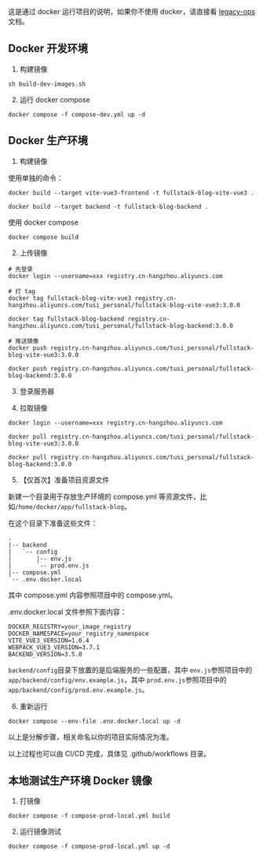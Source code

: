 这是通过 docker 运行项目的说明，如果你不使用 docker，请直接看 [legacy-ops](./legacy-ops.md) 文档。

## Docker 开发环境

1. 构建镜像

```shell
sh build-dev-images.sh
```

2. 运行 docker compose

```shell
docker compose -f compose-dev.yml up -d
```

## Docker 生产环境

1. 构建镜像

使用单独的命令：

```shell
docker build --target vite-vue3-frontend -t fullstack-blog-vite-vue3 .

docker build --target backend -t fullstack-blog-backend .
```

使用 docker compose

```shell
docker compose build
```

2. 上传镜像

```shell
# 先登录
docker login --username=xxx registry.cn-hangzhou.aliyuncs.com

# 打 tag
docker tag fullstack-blog-vite-vue3 registry.cn-hangzhou.aliyuncs.com/tusi_personal/fullstack-blog-vite-vue3:3.0.0

docker tag fullstack-blog-backend registry.cn-hangzhou.aliyuncs.com/tusi_personal/fullstack-blog-backend:3.0.0

# 推送镜像
docker push registry.cn-hangzhou.aliyuncs.com/tusi_personal/fullstack-blog-vite-vue3:3.0.0

docker push registry.cn-hangzhou.aliyuncs.com/tusi_personal/fullstack-blog-backend:3.0.0
```

3. 登录服务器

4. 拉取镜像

```shell
docker login --username=xxx registry.cn-hangzhou.aliyuncs.com

docker pull registry.cn-hangzhou.aliyuncs.com/tusi_personal/fullstack-blog-vite-vue3:3.0.0

docker pull registry.cn-hangzhou.aliyuncs.com/tusi_personal/fullstack-blog-backend:3.0.0
```

5. 【仅首次】准备项目资源文件

新建一个目录用于存放生产环境的 compose.yml 等资源文件，比如`/home/docker/app/fullstack-blog`。

在这个目录下准备这些文件：

```
.
|-- backend
|   `-- config
|       |-- env.js
|       `-- prod.env.js
|-- compose.yml
`-- .env.docker.local
```

其中 compose.yml 内容参照项目中的 compose.yml。

.env.docker.local 文件参照下面内容：

```
DOCKER_REGISTRY=your_image_registry
DOCKER_NAMESPACE=your_registry_namespace
VITE_VUE3_VERSION=1.0.4
WEBPACK_VUE3_VERSION=3.7.1
BACKEND_VERSION=3.5.0
```

`backend/config`目录下放置的是后端服务的一些配置，其中 `env.js`参照项目中的`app/backend/config/env.example.js`，其中 `prod.env.js`参照项目中的`app/backend/config/prod.env.example.js`。

6. 重新运行

```shell
docker compose --env-file .env.docker.local up -d
```

以上是分解步骤，相关命名以你的项目实际情况为准。

以上过程也可以由 CI/CD 完成，具体见 .github/workflows 目录。

## 本地测试生产环境 Docker 镜像

1. 打镜像

```shell
docker compose -f compose-prod-local.yml build
```

2. 运行镜像测试

```shell
docker compose -f compose-prod-local.yml up -d
```
